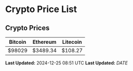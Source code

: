 # Crypto Price List

## Crypto Prices
| Bitcoin | Ethereum | Litecoin |
| ------- | -------- | -------- |
| $98029 | $3489.34 | $108.27 |
**Last Updated:** 2024-12-25 08:51 UTC
**Last Updated:** $DATE$
